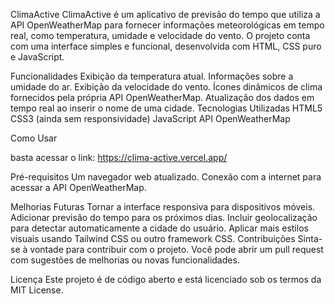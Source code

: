 ClimaActive
ClimaActive é um aplicativo de previsão do tempo que utiliza a API OpenWeatherMap para fornecer informações meteorológicas em tempo real, como temperatura, umidade e velocidade do vento. O projeto conta com uma interface simples e funcional, desenvolvida com HTML, CSS puro e JavaScript.

Funcionalidades
Exibição da temperatura atual.
Informações sobre a umidade do ar.
Exibição da velocidade do vento.
Ícones dinâmicos de clima fornecidos pela própria API OpenWeatherMap.
Atualização dos dados em tempo real ao inserir o nome de uma cidade.
Tecnologias Utilizadas
HTML5
CSS3 (ainda sem responsividade)
JavaScript
API OpenWeatherMap

Como Usar

basta acessar o link: https://clima-active.vercel.app/

Pré-requisitos
Um navegador web atualizado.
Conexão com a internet para acessar a API OpenWeatherMap.

Melhorias Futuras
Tornar a interface responsiva para dispositivos móveis.
Adicionar previsão do tempo para os próximos dias.
Incluir geolocalização para detectar automaticamente a cidade do usuário.
Aplicar mais estilos visuais usando Tailwind CSS ou outro framework CSS.
Contribuições
Sinta-se à vontade para contribuir com o projeto. Você pode abrir um pull request com sugestões de melhorias ou novas funcionalidades.

Licença
Este projeto é de código aberto e está licenciado sob os termos da MIT License.
